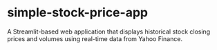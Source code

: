# simple-stock-price-app
A Streamlit-based web application that displays historical stock closing prices and volumes using real-time data from Yahoo Finance.

